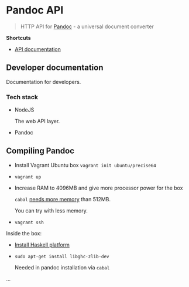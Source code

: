 # Pandoc API

> HTTP API for [Pandoc](http://pandoc.org/) - a universal document converter

**Shortcuts**

* [API documentation](docs/api.md)

## Developer documentation

Documentation for developers.

### Tech stack

* NodeJS

    The web API layer.

* Pandoc

## Compiling Pandoc

* Install Vagrant Ubuntu box `vagrant init ubuntu/precise64`
* `vagrant up`
* Increase RAM to 4096MB and give more processor power for the box

    `cabal` [needs more memory](https://github.com/haskell/cabal/issues/2040) than
    512MB.

    You can try with less memory.

* `vagrant ssh`

Inside the box:

* [Install Haskell platform](https://www.haskell.org/downloads/linux)
* `sudo apt-get install libghc-zlib-dev`

    Needed in pandoc installation via `cabal`

...
